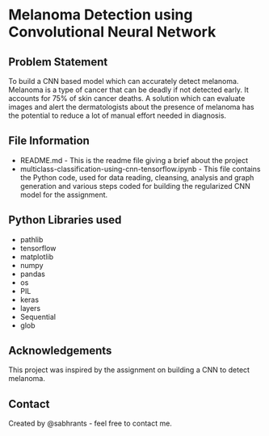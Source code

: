 # Melanoma Detection using Convolutional Neural Network

## Problem Statement
To build a CNN based model which can accurately detect melanoma. Melanoma is a type of cancer that can be deadly if not detected early. It accounts for 75% of skin cancer deaths. A solution which can evaluate images and alert the dermatologists about the presence of melanoma has the potential to reduce a lot of manual effort needed in diagnosis.

## File Information
- README.md - This is the readme file giving a brief about the project
- multiclass-classification-using-cnn-tensorflow.ipynb - This file contains the Python code, used for data reading, cleansing, analysis and graph generation and various steps coded for building the regularized CNN model for the assignment.

## Python Libraries used
- pathlib
-  tensorflow
-  matplotlib
-  numpy
-  pandas
-  os
-  PIL
-  keras
-  layers
-  Sequential
-  glob

## Acknowledgements

This project was inspired by the assignment on building a CNN to detect melanoma.

## Contact

Created by @sabhrants - feel free to contact me.